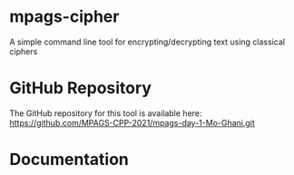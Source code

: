 # mpags-cipher
A simple command line tool for encrypting/decrypting text using classical ciphers

# GitHub Repository
The GitHub repository for this tool is available here: https://github.com/MPAGS-CPP-2021/mpags-day-1-Mo-Ghani.git

# Documentation
